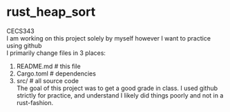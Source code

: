 # rust_heap_sort
CECS343<br>
I am working on this project solely by myself however I want to practice using github<br>
I primarily change files in 3 places:
1) README.md		# this file
2) Cargo.toml		# dependencies
3) src/				# all source code<br>
The goal of this project was to get a good grade in class. I used github strictly for practice, and understand I likely did things poorly and not in a rust-fashion. 